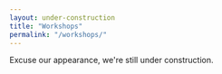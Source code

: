 ```yaml
---
layout: under-construction
title: "Workshops"
permalink: "/workshops/"
---
```

Excuse our appearance, we're still under construction.
